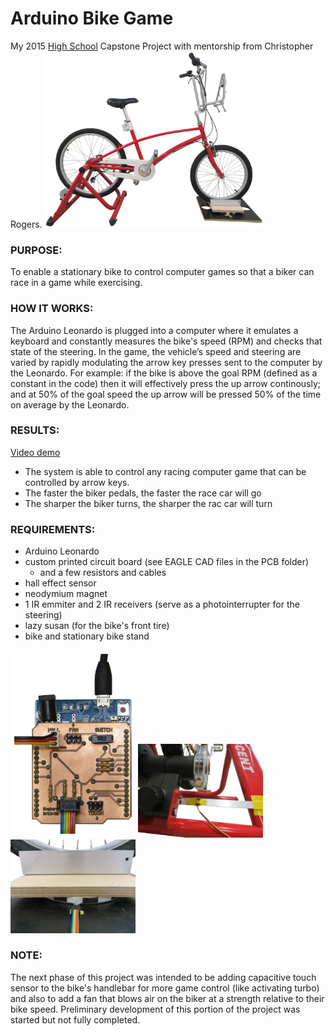 # Arduino Bike Game
My 2015 [High School](http://www.scienceandmathacademy.com/) Capstone Project with mentorship from Christopher Rogers.
[<img src="/photos/main_view.jpg?raw=true" alt="main view" width="350">](https://youtu.be/r04d039daLk)

### PURPOSE:
To enable a stationary bike to control computer games so that a biker can race in a game while exercising.

### HOW IT WORKS:
The Arduino Leonardo is plugged into a computer where it emulates a keyboard and constantly measures the bike's speed (RPM) and checks that state of the steering.  In the game, the vehicle’s speed and steering are varied by rapidly modulating the arrow key presses sent to the computer by the Leonardo.
For example: if the bike is above the goal RPM (defined as a constant in the code) then it will effectively press the up arrow continously; and at 50% of the goal speed the up arrow will be pressed 50% of the time on average by the Leonardo.

### RESULTS:
[Video demo](https://youtu.be/r04d039daLk)
* The system is able to control any racing computer game that can be controlled by arrow keys.
* The faster the biker pedals, the faster the race car will go
* The sharper the biker turns, the sharper the rac car will turn

### REQUIREMENTS:
* Arduino Leonardo
* custom printed circuit board (see EAGLE CAD files in the PCB folder)
  * and a few resistors and cables
* hall effect sensor
* neodymium magnet
* 1 IR emmiter and 2 IR receivers (serve as a photointerrupter for the steering)
* lazy susan (for the bike's front tire)
* bike and stationary bike stand

<img src="/photos/pcb1.jpg?raw=true" alt="main view" width="200"> <img src="/photos/speed_sensor.jpg?raw=true" alt="speed sensor" width="200"> <img src="/photos/steering_sensor.jpg?raw=true" alt="steering sensor" width="200">

### NOTE:
The next phase of this project was intended to be adding capacitive touch sensor to the bike's handlebar for more game control (like activating turbo) and also to add a fan that blows air on the biker at a strength relative to their bike speed.  Preliminary development of this portion of the project was started but not fully completed.
